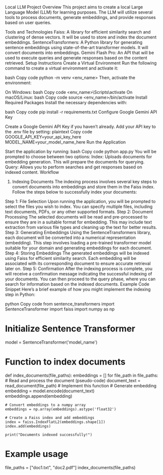 Local LLM Project
Overview
This project aims to create a local Large Language Model (LLM) for learning purposes. The LLM will utilize several tools to process documents, generate embeddings, and provide responses based on user queries.

Tools and Technologies
Faiss: A library for efficient similarity search and clustering of dense vectors. It will be used to store and index the document embeddings.
SentenceTransformers: A Python library for generating sentence embeddings using state-of-the-art transformer models. It will convert documents into embeddings.
Gemini Flash Pro: An API that will be used to execute queries and generate responses based on the content retrieved.
Setup Instructions
Create a Virtual Environment
Run the following command to create a virtual environment and activate it:

bash
Copy code
python -m venv <env_name>
Then, activate the environment:

On Windows:
bash
Copy code
<env_name>\Scripts\activate
On macOS/Linux:
bash
Copy code
source <env_name>/bin/activate
Install Required Packages
Install the necessary dependencies with:

bash
Copy code
pip install -r requirements.txt
Configure Google Gemini API Key

Create a Google Gemini API Key if you haven’t already.
Add your API key to the .env file by setting:
plaintext
Copy code
GOOGLE_API_KEY=your_api_key_here
MODEL_NAME=your_model_name_here
Run the Application

Start the application by running:
bash
Copy code
python app.py
You will be prompted to choose between two options:
Index: Uploads documents for embedding generation. This will prepare the documents for querying.
Query: Allows you to perform searches and get responses based on indexed content.
Workflow
1. Indexing Documents
The indexing process involves several key steps to convert documents into embeddings and store them in the Faiss index. Follow the steps below to successfully index your documents:

Step 1: File Selection
Upon running the application, you will be prompted to select the files you wish to index.
You can specify multiple files, including text documents, PDFs, or any other supported formats.
Step 2: Document Processing
The selected documents will be read and pre-processed to ensure they are in a suitable format for embedding.
This may include text extraction from various file types and cleaning up the text for better results.
Step 3: Generating Embeddings
Using the SentenceTransformers library, each document will be converted into a numerical representation (embedding).
This step involves loading a pre-trained transformer model suitable for your domain and generating embeddings for each document.
Step 4: Storing Embeddings
The generated embeddings will be indexed using Faiss for efficient similarity search.
Each embedding will be associated with its corresponding document to ensure accurate retrieval later on.
Step 5: Confirmation
After the indexing process is complete, you will receive a confirmation message indicating the successful indexing of your documents.
You can then proceed to the query phase, where you can search for information based on the indexed documents.
Example Code Snippet
Here’s a brief example of how you might implement the indexing step in Python:

python
Copy code
from sentence_transformers import SentenceTransformer
import faiss
import numpy as np

# Initialize Sentence Transformer
model = SentenceTransformer('model_name')

# Function to index documents
def index_documents(file_paths):
    embeddings = []
    for file_path in file_paths:
        # Read and process the document (pseudo-code)
        document_text = read_document(file_path)  # Implement this function
        # Generate embedding
        embedding = model.encode(document_text)
        embeddings.append(embedding)

    # Convert embeddings to a numpy array
    embeddings = np.array(embeddings).astype('float32')

    # Create a Faiss index and add embeddings
    index = faiss.IndexFlatL2(embeddings.shape[1])
    index.add(embeddings)

    print("Documents indexed successfully!")

# Example usage
file_paths = ["doc1.txt", "doc2.pdf"]
index_documents(file_paths)
